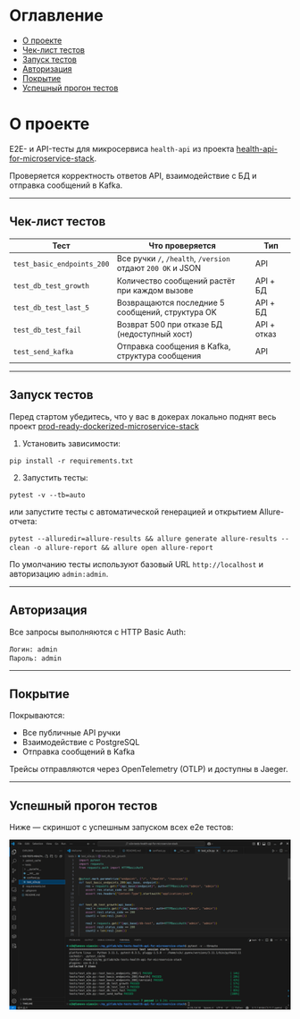 # Оглавление

- [О проекте](#о-проекте)
- [Чек-лист тестов](#чек-лист-тестов)
- [Запуск тестов](#запуск-тестов)
- [Авторизация](#авторизация)
- [Покрытие](#покрытие)
- [Успешный прогон тестов](#успешный-прогон-тестов)

# О проекте

E2E- и API-тесты для микросервиса `health-api` из проекта [health-api-for-microservice-stack](https://gitlab.com/vikgur/health-api-for-microservice-stack).

Проверяется корректность ответов API, взаимодействие с БД и отправка сообщений в Kafka.

---

## Чек-лист тестов

| Тест                       | Что проверяется                                    | Тип            |
|----------------------------|-----------------------------------------------------|----------------|
| `test_basic_endpoints_200`| Все ручки `/`, `/health`, `/version` отдают `200 OK` и JSON | API     |
| `test_db_test_growth`     | Количество сообщений растёт при каждом вызове      | API + БД       |
| `test_db_test_last_5`     | Возвращаются последние 5 сообщений, структура OK   | API + БД       |
| `test_db_test_fail`       | Возврат 500 при отказе БД (недоступный хост)       | API + отказ    |
| `test_send_kafka`         | Отправка сообщения в Kafka, структура сообщения    | API            |

---

## Запуск тестов

Перед стартом убедитесь, что у вас в докерах локально поднят весь проект [prod-ready-dockerized-microservice-stack](https://gitlab.com/vikgur/prod-ready-dockerized-microservice-stack)

1. Установить зависимости:

```
pip install -r requirements.txt
```

2. Запустить тесты:

```
pytest -v --tb=auto
```

или запустите тесты с автоматической генерацией и открытием Allure-отчета:

```
pytest --alluredir=allure-results && allure generate allure-results --clean -o allure-report && allure open allure-report
```

По умолчанию тесты используют базовый URL `http://localhost` и авторизацию `admin:admin`.

---

## Авторизация

Все запросы выполняются с HTTP Basic Auth:
```
Логин: admin
Пароль: admin
```

---

## Покрытие

Покрываются:

- Все публичные API ручки
- Взаимодействие с PostgreSQL
- Отправка сообщений в Kafka

Трейсы отправляются через OpenTelemetry (OTLP) и доступны в Jaeger.

---

## Успешный прогон тестов

Ниже — скриншот с успешным запуском всех e2e тестов:

![report](screenshots/e2e_tests_passed.png)

